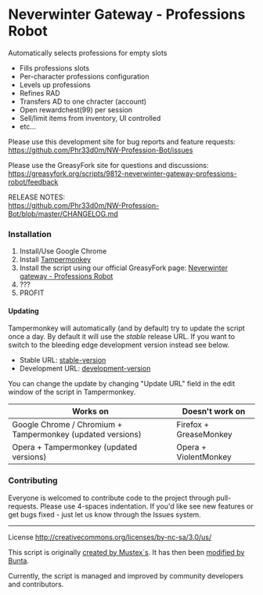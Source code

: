# Neverwinter Gateway - Professions Robot 
Automatically selects professions for empty slots

+ Fills professions slots
+ Per-character professions configuration
+ Levels up professions
+ Refines RAD
+ Transfers AD to one chracter (account)
+ Open rewardchest(99) per session
+ Sell/limit items from inventory, UI controlled
+ etc...

Please use this development site for bug reports and feature requests:  
https://github.com/Phr33d0m/NW-Profession-Bot/issues

Please use the GreasyFork site for questions and discussions:  
https://greasyfork.org/scripts/9812-neverwinter-gateway-professions-robot/feedback

RELEASE NOTES:  
https://github.com/Phr33d0m/NW-Profession-Bot/blob/master/CHANGELOG.md

### Installation
1. Install/Use Google Chrome
2. Install [Tampermonkey](https://chrome.google.com/webstore/detail/tampermonkey/dhdgffkkebhmkfjojejmpbldmpobfkfo)
3. Install the script using our official GreasyFork page: [Neverwinter gateway - Professions Robot](https://greasyfork.org/en/scripts/9812-neverwinter-gateway-professions-robot)
4. ???
5. PROFIT

#### Updating
Tampermonkey will automatically (and by default) try to update the script once a day. By default it will use the *stable* release URL. If you want to switch to the bleeding edge development version instead see below.

+ Stable URL: [stable-version](https://greasyfork.org/scripts/9812-neverwinter-gateway-professions-robot/code/Neverwinter%20gateway%20-%20Professions%20Robot.user.js)
+ Development URL: [development-version](https://rawgit.com/Phr33d0m/NW-Profession-Bot/master/main.js)

You can change the update by changing "Update URL" field in the edit window of the script in Tampermonkey.

Works on | Doesn't work on
---------|----------------
Google Chrome / Chromium + Tampermonkey (updated versions) | Firefox + GreaseMonkey
Opera + Tampermonkey (updated versions) | Opera + ViolentMonkey 


### Contributing
Everyone is welcomed to contribute code to the project through pull-requests. Please use 4-spaces indentation. If you'd like see new features or get bugs fixed - just let us know through the Issues system.

* * *

License http://creativecommons.org/licenses/by-nc-sa/3.0/us/

This script is originally [created by Mustex´s](http://userscripts.org/scripts/show/170920). It has then been [modified by Bunta](https://greasyfork.org/en/scripts/771-neverwinter-gateway-professions-robot).

Currently, the script is managed and improved by community developers and contributors.
